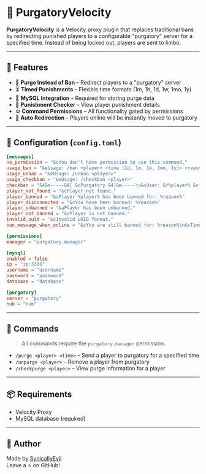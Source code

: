 # 🧨 PurgatoryVelocity

**PurgatoryVelocity** is a Velocity proxy plugin that replaces traditional bans by redirecting punished players to a configurable "purgatory" server for a specified time. Instead of being locked out, players are sent to limbo.

---

## 🚀 Features

* 🧹 **Purge Instead of Ban** – Redirect players to a "purgatory" server
* ⏳ **Timed Punishments** – Flexible time formats (1m, 1h, 1d, 1w, 1mo, 1y)
* 💾 **MySQL Integration** – Required for storing purge data
* 🧪 **Punishment Checker** – View player punishment details
* ⚙️ **Command Permissions** – All functionality gated by permissions
* 🔁 **Auto Redirection** – Players online will be instantly moved to purgatory

---

## 📂 Configuration (`config.toml`)

```toml
[messages]
no_permission = "&cYou don't have permission to use this command."
usage_ban = "&eUsage: /ban <player> <time (1d, 1m, 1w, 1mo, 1y)> <reason>"
usage_unban = "&eUsage: /unban <player>"
usage_checkban = "&eUsage: /checkban <player>"
checkban = "&4&m-----&4[ &cPurgatory &4]&m-----\n&cUser: &f%player% &c(ID: &f%id%&c)\n&cBanned: &f%blacklisted%\n&cReason: &f%reason%\n&cStaff: &f%staff%\n&cTime: &f%time%\n&4&m---------------------------"
player_not_found = "&cPlayer not found."
player_banned = "&aPlayer %player% has been banned for: %reason%"
player_disconnected = "&cYou have been banned: %reason%"
player_unbanned = "&aPlayer has been unbanned."
player_not_banned = "&cPlayer is not banned."
invalid_uuid = "&cInvalid UUID format."
ban_message_when_online = "&cYou are still banned for: %reason%\n&cTime remaining: %time%"

[permissions]
manager = "purgatory.manager"

[mysql]
enabled = false
ip = "ip:3306"
username = "username"
password = "password"
database = "database"

[purgatory]
server = "purgatory"
hub = "hub"
```

---

## 🔧 Commands

> All commands require the `purgatory.manager` permission.

* `/purge <player> <time>` – Send a player to purgatory for a specified time
* `/unpurge <player>` – Remove a player from purgatory
* `/checkpurge <player>` – View purge information for a player

---

## 📦 Requirements

* Velocity Proxy
* MySQL database (required)

---

## 👤 Author

Made by [SynicallyEvil](https://github.com/SynicallyEvil)  
Leave a ⭐ on GitHub!
